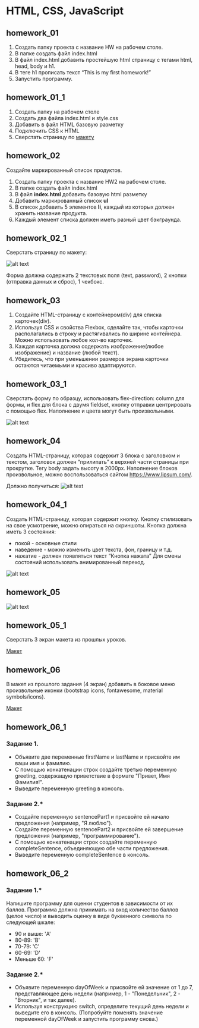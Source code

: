 # HTML, CSS, JavaScript

## homework_01

1. Создать папку проекта с название HW на рабочем столе.
2. В папке создать файл index.html
3. В файл index.html добавить простейшую html страницу с тегами html, head, body и h1.
4. В теге h1 прописать текст “This is my first homework!”
5. Запустить программу.

## homework_01_1

1. Создать папку на рабочем столе
2. Создать два файла index.html и style.css
3. Добавить в файл HTML базовую разметку
4. Подключить CSS к HTML
5. Сверстать страницу по [макету](https://www.figma.com/design/e79zBwkdWlkVf29zoHjdVa/Task1?node-id=0-1&p=f&t=bSlGwP512LHFS0Kt-0)

## homework_02

Создайте маркированный список продуктов.

1. Создать папку проекта с название HW2 на рабочем столе.
2. В папке создать файл index.html
3. В файл **index.html** добавить базовую html разметку
4. Добавить маркированный список **ul**
5. В список добавить 5 элементов **li**, каждый из которых должен хранить название продукта.
6. Каждый элемент списка должен иметь разный цвет бэкграунда.

## homework_02_1

Сверстать страницу по макету:

![alt text](image.png)

Форма должна содержать 2 текстовых поля (text, password), 2 кнопки (отправка данных и сброс), 1 чекбокс.

## homework_03

1. Создайте HTML-страницу с контейнером(div) для списка карточек(div).
2. Используя CSS и свойства Flexbox, сделайте так, чтобы карточки располагались в строку и растягивались по ширине контейнера. Можно использовать любое кол-во карточек.
3. Каждая карточка должна содержать изображение(любое изображение) и название (любой текст).
4. Убедитесь, что при уменьшении размеров экрана карточки остаются читаемыми и красиво адаптируются.

## homework_03_1

Сверстать форму по образцу, использовать flex-direction: column для формы, и flex для блока с двумя fieldset, кнопку отправки центрировать с помощью flex. Наполнение и цвета могут быть произвольными.

![alt text](image-1.png)

## homework_04

Создать HTML-страницу, которая содержит 3 блока с заголовком и текстом, заголовок должен “прилипать” к верхней части страницы при прокрутке. Тегу body задать высоту в 2000px. Наполнение блоков произвольное, можно воспользоваться сайтом https://www.lipsum.com/.

Должно получиться:
![alt text](image-2.png)

## homework_04_1

Создать HTML-страницу, которая содержит кнопку. Кнопку стилизовать на свое усмотрение, можно опираться на скриншоты.
Кнопка должна иметь 3 состояния:

- покой - основные стили
- наведение - можно изменить цвет текста, фон, границу и т.д.
- нажатие - должен появляться текст “Кнопка нажата”
  Для смены состояний использовать анимированный переход.

![alt text](image-3.png)

## homework_05

![alt text](image-4.png)

## homework_05_1

Сверстать 3 экран макета из прошлых уроков.

[Макет](https://www.figma.com/file/siI1IXw74fX9Q5c4NqJHPn/Untitled?type=design&node-id=0%3A1&mode=design&t=MiyGFGUF5xBDKgJI-1)

## homework_06

В макет из прошлого задания (4 экран) добавить в боковое меню произвольные иконки (bootstrap icons, fontawesome, material symbols/icons).

[Макет](https://www.figma.com/file/siI1IXw74fX9Q5c4NqJHPn/Untitled?type=design&node-id=0%3A1&mode=design&t=MiyGFGUF5xBDKgJI-1)

## homework_06_1

### Задание 1. 

- Объявите две переменные firstName и lastName и присвойте им ваши имя и фамилию.
- С помощью конкатенации строк создайте третью переменную greeting, содержащую приветствие в формате "Привет, Имя Фамилия!".
- Выведите переменную greeting в консоль.

### Задание 2.*

- Создайте переменную sentencePart1 и присвойте ей начало предложения (например, "Я люблю").
- Создайте переменную sentencePart2 и присвойте ей завершение предложения (например, "программирование").
- С помощью конкатенации строк создайте переменную completeSentence, объединяющую обе части предложения.
- Выведите переменную completeSentence в консоль.

## homework_06_2

### Задание 1.*

Напишите программу для оценки студентов в зависимости от их баллов. Программа должна принимать на вход количество баллов (целое число) и выводить оценку в виде буквенного символа по следующей шкале:
- 90 и выше: 'A'
- 80-89: 'B'
- 70-79: 'C'
- 60-69: 'D'
- Меньше 60: 'F'

### Задание 2.*

- Объявите переменную dayOfWeek и присвойте ей значение от 1 до 7, представляющее день недели (например, 1 - "Понедельник", 2 - "Вторник", и так далее).
- Используя конструкцию switch, определите текущий день недели и выведите его в консоль. (Попробуйте поменять значение переменной dayOfWeek и запустить программу снова.)

